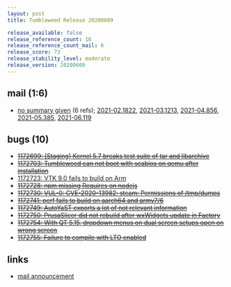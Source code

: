 ```yaml
---
layout: post
title: Tumbleweed Release 20200609

release_available: false
release_reference_count: 16
release_reference_count_mail: 6
release_score: 73
release_stability_level: moderate
release_version: 20200609
---
```


## mail (1:6)

- [no summary given](https://lists.opensuse.org/archives/list/factory@lists.opensuse.org/thread/3EU6E7KIFIDY5XNNXF2S5UZWZQQ7CARL) (6 refs); [2021-02.1822](https://lists.opensuse.org/archives/list/factory@lists.opensuse.org/thread/3EU6E7KIFIDY5XNNXF2S5UZWZQQ7CARL), [2021-03.1213](https://lists.opensuse.org/archives/list/factory@lists.opensuse.org/thread/3EU6E7KIFIDY5XNNXF2S5UZWZQQ7CARL), [2021-04.856](https://lists.opensuse.org/archives/list/factory@lists.opensuse.org/thread/3EU6E7KIFIDY5XNNXF2S5UZWZQQ7CARL), [2021-05.385](https://lists.opensuse.org/archives/list/factory@lists.opensuse.org/thread/3EU6E7KIFIDY5XNNXF2S5UZWZQQ7CARL), [2021-06.119](https://lists.opensuse.org/archives/list/factory@lists.opensuse.org/thread/3EU6E7KIFIDY5XNNXF2S5UZWZQQ7CARL)

## bugs (10)

<!--more-->

- ~~[1172699: \[Staging\] Kernel 5.7 breaks test suite of tar and libarchive](https://bugzilla.opensuse.org/show_bug.cgi?id=1172699)~~
- ~~[1172703: Tumbleweed can not boot with seabios on qemu after installation](https://bugzilla.opensuse.org/show_bug.cgi?id=1172703)~~
- [1172723: VTK 9.0 fails to build on Arm](https://bugzilla.opensuse.org/show_bug.cgi?id=1172723)
- ~~[1172728: npm missing Requires on nodejs](https://bugzilla.opensuse.org/show_bug.cgi?id=1172728)~~
- ~~[1172730: VUL-0: CVE-2020-13982: steam:  Permissions of /tmp/dumps](https://bugzilla.opensuse.org/show_bug.cgi?id=1172730)~~
- ~~[1172741: perf fails to build on aarch64 and armv7/6](https://bugzilla.opensuse.org/show_bug.cgi?id=1172741)~~
- ~~[1172749: AutoYaST exports a lot of not relevant information](https://bugzilla.opensuse.org/show_bug.cgi?id=1172749)~~
- ~~[1172750: PrusaSlicer did not rebuild after wxWidgets update in Factory](https://bugzilla.opensuse.org/show_bug.cgi?id=1172750)~~
- ~~[1172754: With QT 5.15, dropdown menus on dual screen setups open on wrong screen](https://bugzilla.opensuse.org/show_bug.cgi?id=1172754)~~
- ~~[1172755: Failure to compile with LTO enabled](https://bugzilla.opensuse.org/show_bug.cgi?id=1172755)~~



## links

- [mail announcement](https://lists.opensuse.org/archives/list/factory@lists.opensuse.org/thread/3EU6E7KIFIDY5XNNXF2S5UZWZQQ7CARL)
